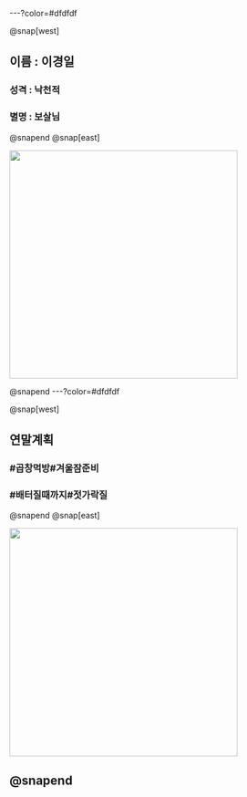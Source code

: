 ---?color=#dfdfdf

@snap[west]

## 이름 : 이경일
### 성격 : 낙천적
### 별명 : 보살님

@snapend
@snap[east]

<img src="https://user-images.githubusercontent.com/29008224/50469127-79181a80-09ee-11e9-8769-55dd76803bf2.JPG" width="400">

@snapend
---?color=#dfdfdf

@snap[west]

## 연말계획
### \#곱창먹방\#겨울잠준비
### \#배터질때까지\#젓가락질

@snapend
@snap[east]

<img src="https://user-images.githubusercontent.com/29008224/50469127-79181a80-09ee-11e9-8769-55dd76803bf2.JPG" width="400">

@snapend
---
